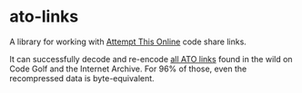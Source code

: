 # ato-links

A library for working with [Attempt This Online](https://ato.pxeger.com/) code
share links.

It can successfully decode and re-encode [all ATO links](tests/ato_links.txt)
found in the wild on Code Golf and the Internet Archive. For 96% of those, even
the recompressed data is byte-equivalent.
